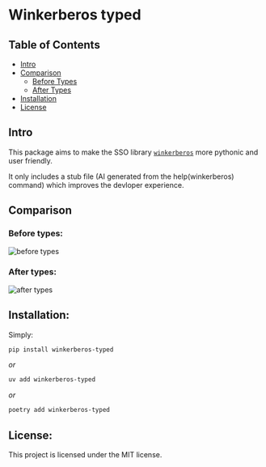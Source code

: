 # Winkerberos typed

## Table of Contents

<ul>
  <li><a href="#intro">Intro</a></li>
  <li>
    <a href="#comparison">Comparison</a>
    <ul>
      <li><a href="#before-types">Before Types</a></li>
      <li><a href="#after-types">After Types</a></li>
    </ul>
  </li>
  <li><a href="#installation">Installation</a></li>
  <li><a href="#license">License</a></li>
</ul>

## Intro

This package aims to make the SSO library [`winkerberos`](https://github.com/mongodb/winkerberos) more pythonic and user friendly.

It only includes a stub file (AI generated from the help(winkerberos) command) which improves the devloper experience.

## Comparison

### Before types:

<img src="./images/before.png"  alt="before types" title="before"/>

### After types:

<img src="./images/after.png"  alt="after types" title="after"/>

## Installation:

Simply:

```sh
pip install winkerberos-typed

```

_or_

```sh
uv add winkerberos-typed

```

_or_

```sh
poetry add winkerberos-typed

```

## License:

This project is licensed under the MIT license.
